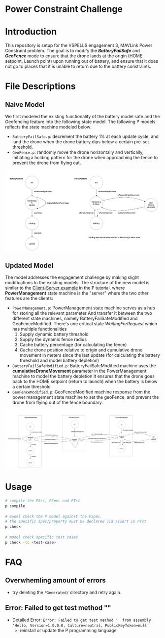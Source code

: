 # **Power Constraint Challenge**
# Introduction
This repository is setup for the VSPELLS engagement 3, MAVLink Power Constraint problem. The goal is to modify the **_BatteryFailSafe_** and **_GeoFence_** mode to ensure that the drone lands at the origin (HOME setpoint, Launch point) upon running out of battery, and ensure that it does not go to places that it is unable to return due to the battery constraints.

# File Descriptions
## Naive Model
We first modeled the existing functionality of the battery model safe and the Geofencing feature into the following state model. The following P models reflects the state machine modeled below:
- `BatteryFailSafe.p`: decrement the battery 1% at each update cycle, and land the drone when the drone battery dips below a certain pre-set threshold.
- `GeoFence.p`: randomly move the drone horizontally and vertically, initiating a holding pattern for the drone when approaching the fence to prevent the drone from flying out.

![naive-model](naive-model.png)

## Updated Model
The model addresses the engagement challenge by making slight modifications to the existing models. The structure of the new model is similar to the [Client-Server example](https://p-org.github.io/P/tutorial/clientserver/) in the P tutorial, where **PowerManagement** state machine is the "server" where the two other features are the clients:
- `PowerManagement.p`: PowerManagement state machine serves as a hub for storing all the relevant parameter
And transfer it between the two different state machines, namely BatteryFailSafeModified and GeoFenceModified. There's one critical state *WaitingForRequest* which has multiple functionalities
  1. Supply dynamic battery threshold
  2. Supply the dynamic fence radius 
  3. Cache battery percentage (for calculating the fence)
  4. Cache drone position relative to origin and cumulative drone movement in meters since the last update (for calculating the battery threshold and model battery depletion)
- `BatteryFailSafeModified.p`: BatteryFailSafeModified machine uses the **cumulativeDroneMovement** parameter in the PowerManagement machine to model the battery depletion
It ensures that the drone goes back to the HOME setpoint (return to launch) when the battery is below a certain threshold
- `GeoFenceModified.p`: GeoFenceModified machine response from the power management state machine to set the geoFence, and prevent the drone from flying out of the fence boundary.

![updated-model](updated-model.png)
# Usage
```bash
# compile the PSrc, PSpec and PTst
p compile 

# model check the P model against the PSpec.
# the specific spec/property must be declared via assert in PTst
p check  

# model check specific test cases
p check -tc <test-case>
```
# FAQ
## Overwhemling amount of errors
- try deleting the `PGenerated/` directory and retry again.


## Error: Failed to get test method ""
- Detailed Error: `Error: Failed to get test method '' from assembly 'Hello, Version=1.0.0.0, Culture=neutral, PublicKeyToken=null'`
    - reinstall or update the P programming language
